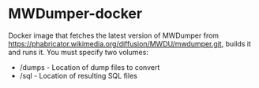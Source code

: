 # MWDumper-docker

Docker image that fetches the latest version of MWDumper from https://phabricator.wikimedia.org/diffusion/MWDU/mwdumper.git, 
builds it and runs it. You must specify two volumes:
* /dumps - Location of dump files to convert
* /sql - Location of resulting SQL files
